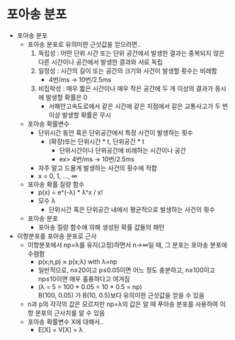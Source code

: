 # 포아송 분포
* 포아송 분포
    * 포아송 분포로 유의미한 근삿값을 얻으려면..
        1. 독립성 : 어떤 단위 시간 또는 단위 공간에서 발생한 결과는 중복되지 않은 다른 시간이나 공간에서 발생한 결과와 서로 독립
        2. 일정성 : 시간의 길이 또는 공간의 크기와 사건이 발생할 횟수는 비례함
            * 4번/ms -> 10번/2.5ms
        3. 비집락성 : 매우 짧은 시간이나 매우 작은 공간에 두 개 이상의 결과가 동시에 발생할 확률은 0
            * 서해안고속도로에서 같은 시간에 같은 지점에서 같은 교통사고가 두 번 이상 발생할 확률은 무시
    * 포아송 확률변수
        * 단위시간 동안 혹은 단위공간에서 특정 사건이 발생하는 횟수
            * (확장)또는 단위시간 * t, 단위공간 * t
                * 단위시간이나 단위공간에 비례하는 시간이나 공간
                * ex> 4번/ms -> 10번/2.5ms
        * 자주 말고 드물게 발생하는 사건의 횟수에 적합
        * x = 0, 1, ..., ∞
    * 포아송 확률 질량 함수
        * p(x) = e^(-λ) * λ^x / x!
        * 모수 λ
            * 단위시간 혹은 단위공간 내에서 평균적으로 발생하는 사건의 횟수
    * 포아송 분포
        * 포아송 질량 함수에 의해 생성된 확률 값들의 패턴
* 이항분포를 포아송 분포로 근사
    * 이항분포에서 np=λ를 유지(고정)하면서 n→∞일 때, 그 분포는 포아송 분포에 수렴함
        * p(x;n,p) ≈ p(x;λ) with λ=np
        * 일반적으로, n≥20이고 p≤0.05이면 어느 정도 충분하고, n≥100이고 np≤10이면 매우 훌륭하다고 여겨짐
        * (λ = 5 = 100 * 0.05 = 10 * 0.5 = np)
        <br>B(100, 0.05) 가 B(10, 0.5)보다 유의미한 근삿값을 얻을 수 있음
    * n과 p의 각각의 값은 모르지만 np=λ의 값은 알 때 푸아송 분포를 사용하여 이항 분포의 근사치를 알 수 있음
    * 포아송 확률변수 X에 대해서..
        * E[X] = V[X] = λ